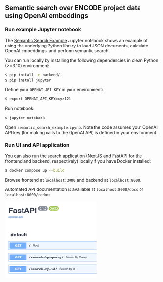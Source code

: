## Semantic search over ENCODE project data using OpenAI embeddings

### Run example Jupyter notebook

The [Semantic Search Example](https://github.com/keenangraham/open-ai-semantic-search-with-encode-project-data/blob/main/semantic_search_example.ipynb) Jupyter notebook shows an example of using the
underlying Python library to load JSON documents, calculate OpenAI embeddings, and perform semantic search.

You can run locally by installing the following dependencies in clean Python (>=3.10) environment:

```bash
$ pip install -e backend/.
$ pip install jupyter
```

Define your `OPENAI_API_KEY` in your environment:
```bash
$ export OPENAI_API_KEY=xyz123
```

Run notebook:

```bash
$ jupyter notebook
```

Open `semantic_search_example.ipynb`. Note the code assumes your OpenAI API key (for making calls to the OpenAI API) is defined in your environment.

### Run UI and API application

You can also run the search application (NextJS and FastAPI for the frontend and backend, respectively) locally if you have Docker installed:

```bash
$ docker compose up --build
```

Browse frontend at `localhost:3000` and backend at `localhost:8000`.

Automated API documentation is available at `localhost:8000/docs` or `localhost:8000/redoc`:

<img style="float:left;" width="300" src="/images/api-doc-example.png">